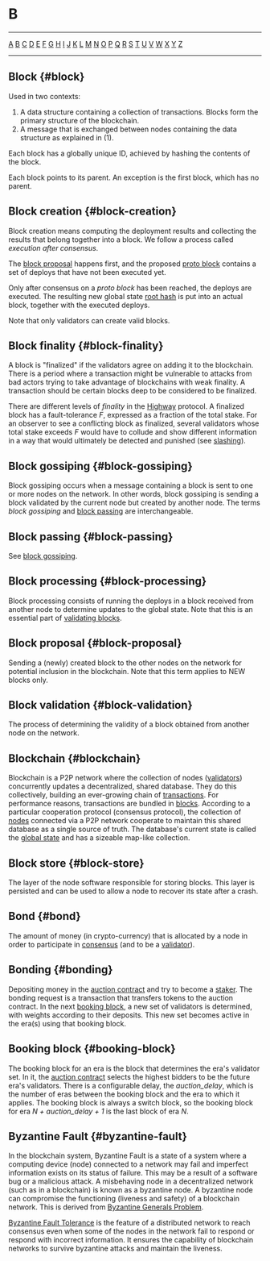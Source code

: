# B

---

[A](A.md) [B](B.md) [C](C.md) [D](D.md) [E](E.md) [F](F.md) [G](G.md) [H](H.md) [I](I.md) [J](J.md) [K](K.md) [L](L.md) [M](M.md) [N](N.md) [O](O.md) [P](P.md) [Q](Q.md) [R](R.md) [S](S.md) [T](T.md) [U](U.md) [V](V.md) [W](W.md) [X](X.md) [Y](Y.md) [Z](Z.md)

---

## Block {#block}

Used in two contexts:

1.  A data structure containing a collection of transactions. Blocks form the primary structure of the blockchain.
2.  A message that is exchanged between nodes containing the data structure as explained in (1).

Each block has a globally unique ID, achieved by hashing the contents of the block.

Each block points to its parent. An exception is the first block, which has no parent.

## Block creation {#block-creation}

Block creation means computing the deployment results and collecting the results that belong together into a block. We follow a process called _execution after consensus_.

The [block proposal](B.md#block-proposal) happens first, and the proposed [proto block](P.md#proto-block) contains a set of deploys that have not been executed yet.

Only after consensus on a _proto block_ has been reached, the deploys are executed. The resulting new global state [root hash](R.md#root-hash) is put into an actual block, together with the executed deploys.

Note that only validators can create valid blocks.

## Block finality {#block-finality}

A block is "finalized" if the validators agree on adding it to the blockchain. There is a period where a transaction might be vulnerable to attacks from bad actors trying to take advantage of blockchains with weak finality. A transaction should be certain blocks deep to be considered to be finalized.

There are different levels of _finality_ in the [Highway](H.md#highway) protocol. A finalized block has a fault-tolerance _F_, expressed as a fraction of the total stake. For an observer to see a conflicting block as finalized, several validators whose total stake exceeds _F_ would have to collude and show different information in a way that would ultimately be detected and punished (see [slashing](S.md#slashing)).

## Block gossiping {#block-gossiping}

Block gossiping occurs when a message containing a block is sent to one or more nodes on the network. In other words, block gossiping is sending a block validated by the current node but created by another node. The terms _block gossiping_ and [block passing](#block-passing) are interchangeable.

## Block passing {#block-passing}

See [block gossiping](#block-gossiping).

## Block processing {#block-processing}

Block processing consists of running the deploys in a block received from another node to determine updates to the global state. Note that this is an essential part of [validating blocks](#block-validation).

## Block proposal {#block-proposal}

Sending a (newly) created block to the other nodes on the network for potential inclusion in the blockchain. Note that this term applies to NEW blocks only.

## Block validation {#block-validation}

The process of determining the validity of a block obtained from another node on the network.

## Blockchain {#blockchain}

Blockchain is a P2P network where the collection of nodes ([validators](V.md#validator)) concurrently updates a decentralized, shared database. They do this collectively, building an ever-growing chain of [transactions](T.md#transaction). For performance reasons, transactions are bundled in [blocks](#block). According to a particular cooperation protocol (consensus protocol), the collection of [nodes](N.md#node) connected via a P2P network cooperate to maintain this shared database as a single source of truth. The database's current state is called the [global state](G.md#global-state) and has a sizeable map-like collection.

## Block store {#block-store}

The layer of the node software responsible for storing blocks. This layer is persisted and can be used to allow a node to recover its state after a crash.

## Bond {#bond}

The amount of money (in crypto-currency) that is allocated by a node in order to participate in [consensus](C.md#consensus) (and to be a [validator](V.md#validator)).

## Bonding {#bonding}

Depositing money in the [auction contract](A.md#auction-contract) and try to become a [staker](S.md#staker). The bonding request is a transaction that transfers tokens to the auction contract. In the next [booking block](#booking-block), a new set of validators is determined, with weights according to their deposits. This new set becomes active in the era(s) using that booking block.

## Booking block {#booking-block}

The booking block for an era is the block that determines the era's validator set. In it, the [auction contract](A.md#auction-contract) selects the highest bidders to be the future era's validators. There is a configurable delay, the _auction_delay_, which is the number of eras between the booking block and the era to which it applies. The booking block is always a switch block, so the booking block for era _N + auction_delay + 1_ is the last block of era _N_.

## Byzantine Fault {#byzantine-fault}
In the blockchain system, Byzantine Fault is a state of a system where a computing device (node) connected to a network may fail and imperfect information exists on its status of failure. This may be a result of a software bug or a malicious attack. A misbehaving node in a decentralized network (such as in a blockchain) is known as a byzantine node. A byzantine node can compromise the functioning (liveness and safety) of a blockchain network. This is derived from [Byzantine Generals Problem](https://river.com/learn/what-is-the-byzantine-generals-problem/). 

[Byzantine Fault Tolerance](https://academy.binance.com/en/articles/byzantine-fault-tolerance-explained) is the feature of a distributed network to reach consensus even when some of the nodes in the network fail to respond or respond with incorrect information. It ensures the capability of blockchain networks to survive byzantine attacks and maintain the liveness.